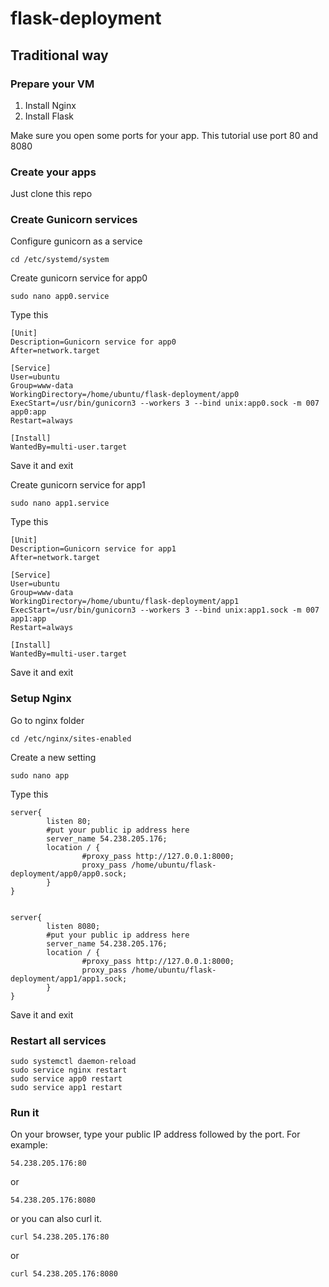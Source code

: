 # flask-deployment

## Traditional way

### Prepare your VM

1. Install Nginx
2. Install Flask

Make sure you open some ports for your app. This tutorial use port 80 and 8080 

### Create your apps

Just clone this repo

### Create Gunicorn services

Configure gunicorn as a service 
```
cd /etc/systemd/system
```

Create gunicorn service for app0
```
sudo nano app0.service
```

Type this 
```
[Unit]
Description=Gunicorn service for app0
After=network.target

[Service]
User=ubuntu
Group=www-data
WorkingDirectory=/home/ubuntu/flask-deployment/app0
ExecStart=/usr/bin/gunicorn3 --workers 3 --bind unix:app0.sock -m 007 app0:app
Restart=always

[Install]
WantedBy=multi-user.target
```

Save it and exit

Create gunicorn service for app1
```
sudo nano app1.service
```

Type this 
```
[Unit]
Description=Gunicorn service for app1
After=network.target

[Service]
User=ubuntu
Group=www-data
WorkingDirectory=/home/ubuntu/flask-deployment/app1
ExecStart=/usr/bin/gunicorn3 --workers 3 --bind unix:app1.sock -m 007 app1:app
Restart=always

[Install]
WantedBy=multi-user.target
```
Save it and exit

### Setup Nginx 

Go to nginx folder
```
cd /etc/nginx/sites-enabled
```

Create a new setting 
```
sudo nano app
```

Type this
```
server{
        listen 80;
        #put your public ip address here
        server_name 54.238.205.176;
        location / {
                #proxy_pass http://127.0.0.1:8000;
                proxy_pass /home/ubuntu/flask-deployment/app0/app0.sock;
        }
}


server{
        listen 8080;
        #put your public ip address here
        server_name 54.238.205.176;
        location / {
                #proxy_pass http://127.0.0.1:8000;
                proxy_pass /home/ubuntu/flask-deployment/app1/app1.sock;
        }
}
```

Save it and exit

### Restart all services

```
sudo systemctl daemon-reload
sudo service nginx restart
sudo service app0 restart
sudo service app1 restart
```

### Run it

On your browser, type your public IP address followed by the port. For example:
```
54.238.205.176:80
```

or 
```
54.238.205.176:8080
```

or you can also curl it.
```
curl 54.238.205.176:80
```

or
```
curl 54.238.205.176:8080
```

